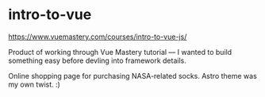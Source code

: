 # intro-to-vue
https://www.vuemastery.com/courses/intro-to-vue-js/

Product of working through Vue Mastery tutorial — I wanted to build something easy before devling into framework details. 

Online shopping page for purchasing NASA-related socks. Astro theme was my own twist. :) 
